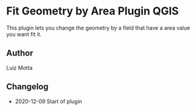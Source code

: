 # Fit Geometry by Area Plugin QGIS

This plugin lets you change the geometry by a field that have a area value you want fit it.

## Author
Luiz Motta

## Changelog
- 2020-12-09
Start of plugin

